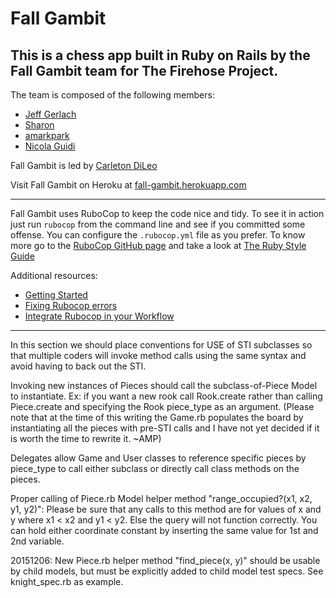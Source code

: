 Fall Gambit
===========
This is a chess app built in Ruby on Rails by the Fall Gambit team for The Firehose Project.
--------------------------------------------------------------------------------------------

The team is composed of the following members:

* [Jeff Gerlach](https://github.com/jeffgerlach)
* [Sharon](https://github.com/acodeinprogress)
* [amarkpark](https://github.com/amarkpark)
* [Nicola Guidi](https://github.com/nicolaguidi)

Fall Gambit is led by [Carleton DiLeo](https://github.com/cbdileo)

Visit Fall Gambit on Heroku at [fall-gambit.herokuapp.com](http://fall-gambit.herokuapp.com)

***

Fall Gambit uses RuboCop to keep the code nice and tidy.
To see it in action just run `rubocop` from the command line and see if you
committed some offense.
You can configure the `.rubocop.yml` file as you prefer.
To know more go to the [RuboCop GitHub page](https://github.com/bbatsov/rubocop)
and take a look at [The Ruby Style Guide](https://github.com/bbatsov/ruby-style-guide)

Additional resources:
* [Getting Started](http://joanswork.com/rubocop-rails-getting-started/)
* [Fixing Rubocop errors](http://jasonnoble.org/2014/03/fixing-rubocop-errors.html)
* [Integrate Rubocop in your Workflow](https://intercityup.com/blog/integrate-rubocop-in-your-workflow.html)

***

In this section we should place conventions for USE of STI subclasses so that multiple coders will invoke method calls using the same syntax and avoid having to back out the STI.

Invoking new instances of Pieces should call the subclass-of-Piece Model to instantiate. Ex: if you want a new rook call Rook.create rather than calling Piece.create and specifying the Rook piece_type as an argument. (Please note that at the time of this writing the Game.rb populates the board by instantiating all the pieces with pre-STI calls and I have not yet decided if it is worth the time to rewrite it. ~AMP)

Delegates allow Game and User classes to reference specific pieces by piece_type to call either subclass or directly call class methods on the pieces.

Proper calling of Piece.rb Model helper method "range_occupied?(x1, x2, y1, y2)": Please be sure that any calls to this method are for values of x and y where x1 < x2 and y1 < y2. Else the query will not function correctly. You can hold either coordinate constant by inserting the same value for 1st and 2nd variable.

20151206: New Piece.rb helper method "find_piece(x, y)" should be usable by child models, but must be explicitly added to child model test specs. See knight_spec.rb as example.
